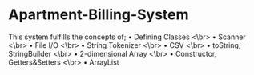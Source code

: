 # Apartment-Billing-System
 
This system fulfills the concepts of; 
• Defining Classes <\br>
• Scanner <\br>
• File I/O <\br>
• String Tokenizer <\br>
• CSV <\br>
• toString, StringBuilder <\br>
• 2-dimensional Array <\br>
• Constructor, Getters&Setters <\br>
• ArrayList
